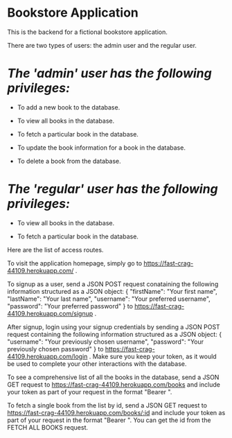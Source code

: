 # Bookstore Application

This is the backend for a fictional bookstore application.

There are two types of users: the admin user and the regular user.


# *The 'admin' user has the following privileges:*

* To add a new book to the database.

* To view all books in the database.

* To fetch a particular book in the database.

* To update the book information for a book in the database.

* To delete a book from the database.


# *The 'regular' user has the following privileges:*

* To view all books in the database.

* To fetch a particular book in the database.


Here are the list of access routes.


To visit the application homepage, simply go to https://fast-crag-44109.herokuapp.com/ .


To signup as a user, send a JSON POST request conataining the following information structured as a JSON object:
    {
        "firstName": "Your first name",
        "lastName": "Your last name",
        "username": "Your preferred username",
        "password": "Your preferred password"
    }
 to https://fast-crag-44109.herokuapp.com/signup .


 After signup, login using your signup credentials by sending a JSON POST request containing the following information structured as a JSON object:
    {
        "username": "Your previously chosen username",
        "password": "Your previously chosen password"
    }
to https://fast-crag-44109.herokuapp.com/login . Make sure you keep your token, as it would be used to complete your other interactions with the database.


To see a comprehensive list of all the books in the database, send a JSON GET request to https://fast-crag-44109.herokuapp.com/books and include your token as part of your request in the format "Bearer <token>".


To fetch a single book from the list by id, send a JSON GET request to https://fast-crag-44109.herokuapp.com/books/:id and include your token as part of your request in the format "Bearer <token>". You can get the id from the FETCH ALL BOOKS request.
